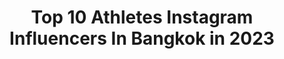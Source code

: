 ---
title: Top 10 Athletes Instagram Influencers In Bangkok in 2023
description: >-
  Find top athletes Instagram influencers in Bangkok in 2023. Most popular hashtags: #fighter #thailand #boxing #hardwork.
platform: Instagram
hits: 6
text_top: Discover the top-rated Instagram influencers on inBeat.
text_bottom: Our database aggregates 6 Instagram influencers like this in Bangkok, Thailand for you to connect with.
profiles:
  - username: "tristando19"
    fullname: >-
      Tristan Do
    bio: >-
      Football Player Nike athlete Bangkok United Thai National Team🇹🇭 INF Clairefontaine|RC Strasbourg|FC Lorient|GFC Ajaccio|BEC Tero|Muangthong Utd
    location: "Thailand"
    followers: 463437
    engagement: 208
    commentsToLikes: 0.011820
    id: ck55ox98i9bh00i11kuhhihif
    verified: true
    hashtags: "#td19, #nike, #youcantstopus, #bufc"
  - username: "gainmadeline"
    fullname: >-
      Personal Trainer / Athlete
    bio: >-
      Athlete🇹🇭 Line:@gainmadeline2 FB Page:TrainWithGain 🏆2nd-ShawnRho2019 🏆2nd-BenWCSpain2018 🏆2nd-OAAsiaHK2016 🥇Mr.THAILAND2016 Owner:@tammachaat.drink
    location: "Thailand"
    followers: 8355
    engagement: 348
    commentsToLikes: 0.019032
    id: ck55ox92q9bfr0i11nn8p3w63
    verified: false
    hashtags: "#athlete, #diet, #bangkok, #healthylifestyle"
  - username: "k_one_muaythai_gym"
    fullname: >-
      K.ONE MUAY THAI GYM
    bio: >-
      Welcome to K_One Muay Thai gym Iranian gym in Bangkok🇹🇭🇮🇷 Owner of gym @keivan.soleimani باشگاه کیوان سلیمانی قهرمان نامدار موی تای ایران
    location: "Thailand"
    followers: 7823
    engagement: 878
    commentsToLikes: 0.011098
    id: ck5zjlfr1hspt0i14z619ie45
    verified: false
    hashtags: "#kicking, #muaythaifight, #nevergiveup, #iranianathlete"
  - username: "skiinmode_official"
    fullname: >-
      SKM
    bio: >-
      Photography studio in Bangkok
    location: "Thailand"
    followers: 123211
    engagement: 325
    commentsToLikes: 0.004895
    id: ck15s4bhvb5n10i19fnunm0yk
    verified: false
    hashtags: "#malemodel, #scythe, #horse, #tight"
  - username: "purya_rokhneh"
    fullname: >-
      Purya Rokhneh
    bio: >-
      #livingyourdream Athlete , pro boxing fighter 🥊 Fighter and boxing trainer at @muaythai_academy Bangkok, Thailand🇮🇷🇹🇭
    location: "Thailand"
    followers: 2119
    engagement: 2488
    commentsToLikes: 0.106639
    id: ck8sxccbzgvit0j78ua8q8pne
    verified: false
    hashtags: "#boxing, #thailand, #iran, #hardwork"
  - username: "pascal_the_german_schroth"
    fullname: >-
      Pascal "The German" Schroth 🇩🇪
    bio: >-
      💎Daddy, Fighter, Family Man💎 📍German, based in Phuket🌴 🥊 @tigermuaythai 🇹🇭 | @steko_s 🇩🇪 🏆K1 & Muay Thai World-champion🏆
    location: "Thailand"
    followers: 11789
    engagement: 552
    commentsToLikes: 0.028292
    id: ck8szf9cko7v90j78l50b3dhe
    verified: false
    hashtags: "#poweredbybooster, #thailand, #island, #thaiboxing"
  - username: "robinsterkk"
    fullname: >-
      ROBIN MTV EX ON THE BEACH S6 🏝
    bio: >-
      🔵@myproteinnl Athlete, ROBIN for 36% (link in bio) 🏋🏻‍♂️Personal Trainer @ja_personal_training 📨DM/Mail for collabs/samenwerkingen 🤍@nasharaederveenx
    location: "Thailand"
    followers: 85256
    engagement: 612
    commentsToLikes: 0.068910
    id: ck5qdhbpjvl5h0i11tozslusl
    verified: false
    hashtags: "#fit, #picoftheday, #piaggiozip, #lovecouples"
  - username: "maratgrigorian"
    fullname: >-
      Marat Grigorian
    bio: >-
      Married. Professional Athlete 》Kickboxing / Muay Thai Representing Armenia/Belgium.
    location: "Thailand"
    followers: 39956
    engagement: 802
    commentsToLikes: 0.020525
    id: ck5cebxjjkqqi0i11brm87u3h
    verified: false
    hashtags: "#focus, #walking, #happy, #weekend"
  - username: "jadaketley"
    fullname: >-
      Jada Ketley
    bio: >-
      • 25 Years On Planet Earth • Muay Thai & Mma Athlete • @tigermuaythai • 📍Phuket, Thailand • Finding Peace In Educated Violence
    location: "Thailand"
    followers: 6795
    engagement: 782
    commentsToLikes: 0.025282
    id: ck15s5ixfbbt20i195kagx8on
    verified: false
    hashtags: "#iwantmoretattoos"
  - username: "tristando19"
    fullname: >-
      Tristan Do
    bio: >-
      Football Player Nike athlete Bangkok United Thai National Team🇹🇭 INF Clairefontaine|RC Strasbourg|FC Lorient|GFC Ajaccio|BEC Tero|Muangthong Utd
    location: "Thailand"
    followers: 463437
    engagement: 208
    commentsToLikes: 0.011820
    id: ck55ox98i9bh00i11kuhhihif
    verified: true
    hashtags: "#td19, #nike, #youcantstopus, #bufc"
---